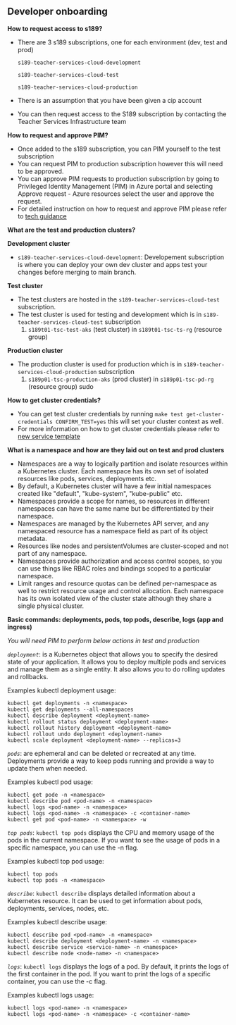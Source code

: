 ## Developer onboarding

**How to request access to s189?**


- There are 3 s189 subscriptions, one for each environment (dev, test and prod)

  `s189-teacher-services-cloud-development`

  `s189-teacher-services-cloud-test`

  `s189-teacher-services-cloud-production`

- There is an assumption that you have been given a cip account
- You can then request access to the S189 subscription by contacting the Teacher Services Infrastructure team

**How to request and approve PIM?**
- Once added to the s189 subscription, you can PIM yourself to the test subscription
- You can request PIM to production subscription however this will need to be approved.
- You can approve PIM requests to production subscription by going to Privileged Identity Management (PIM) in Azure portal and selecting Approve request - Azure resources select the user and approve the request.
- For detailed instruction on how to request and approve PIM please refer to [tech guidance](https://technical-guidance.education.gov.uk/infrastructure/hosting/azure-cip/#onboarding-users)


**What are the test and production clusters?**

**Development cluster**

- `s189-teacher-services-cloud-development`: Developement subscription is where you can deploy your own dev cluster and apps test your changes before merging to main branch.

**Test cluster**
- The test clusters are hosted in the `s189-teacher-services-cloud-test` subscription.
- The test cluster is used for testing and development which is in `s189-teacher-services-cloud-test` subscription
  1. `s189t01-tsc-test-aks` (test cluster) in `s189t01-tsc-ts-rg` (resource group)

**Production cluster**
- The production cluster is used for production which is in `s189-teacher-services-cloud-production` subscription
  1. `s189p01-tsc-production-aks` (prod cluster) in `s189p01-tsc-pd-rg` (resource group)
sudo

**How to get cluster credentials?**

- You can get test cluster credentials by running `make test get-cluster-credentials CONFIRM_TEST=yes` this will set your cluster context as well.
- For more information on how to get cluster credentials please refer to [new service template](https://github.com/DFE-Digital/teacher-services-cloud/blob/main/templates/new_service/Makefile#L112)

**What is a namespace and how are they laid out on test and prod clusters**
- Namespaces are a way to logically partition and isolate resources within a Kubernetes cluster. Each namespace has its own set of isolated resources like pods, services, deployments etc.
- By default, a Kubernetes cluster will have a few initial namespaces created like "default", "kube-system", "kube-public" etc.
- Namespaces provide a scope for names, so resources in different namespaces can have the same name but be differentiated by their namespace.
- Namespaces are managed by the Kubernetes API server, and any namespaced resource has a namespace field as part of its object metadata.
- Resources like nodes and persistentVolumes are cluster-scoped and not part of any namespace.
- Namespaces provide authorization and access control scopes, so you can use things like RBAC roles and bindings scoped to a particular namespace.
- Limit ranges and resource quotas can be defined per-namespace as well to restrict resource usage and control allocation.
Each namespace has its own isolated view of the cluster state although they share a single physical cluster.

**Basic commands: deployments, pods, top pods, describe, logs (app and ingress)**

*You will need PIM to perform below actions in test and production*

 *`deployment`*: is a Kubernetes object that allows you to specify the desired state of your application. It allows you to deploy multiple pods and services and manage them as a single entity. It also allows you to do rolling updates and rollbacks.

Examples kubectl deployment usage:

    kubectl get deployments -n <namespace>
    kubectl get deployments --all-namespaces
    kubectl describe deployment <deployment-name>
    kubectl rollout status deployment <deployment-name>
    kubectl rollout history deployment <deployment-name>
    kubectl rollout undo deployment <deployment-name>
    kubectl scale deployment <deployment-name> --replicas=3


 *`pods`*: are ephemeral and can be deleted or recreated at any time. Deployments provide a way to keep pods running and provide a way to update them when needed.

 Examples kubectl pod usage:

    kubectl get pode -n <namespace>
    kubectl describe pod <pod-name> -n <namespace>
    kubectl logs <pod-name> -n <namespace>
    kubectl logs <pod-name> -n <namespace> -c <container-name>
    kubectl get pod <pod-name> -n <namespace> -w

 *`top pods`*: `kubectl top pods` displays the CPU and memory usage of the pods in the current namespace. If you want to see the usage of pods in a specific namespace, you can use the -n flag.

 Examples kubectl top pod usage:

    kubectl top pods
    kubectl top pods -n <namespace>

 *`describe`*:  `kubectl describe` displays detailed information about a Kubernetes resource. It can be used to get information about pods, deployments, services, nodes, etc.

 Examples kubectl describe usage:

    kubectl describe pod <pod-name> -n <namespace>
    kubectl describe deployment <deployment-name> -n <namespace>
    kubectl describe service <service-name> -n <namespace>
    kubectl describe node <node-name> -n <namespace>

*`logs`*: `kubectl logs` displays the logs of a pod. By default, it prints the logs of the first container in the pod. If you want to print the logs of a specific container, you can use the -c flag.

 Examples kubectl logs usage:

    kubectl logs <pod-name> -n <namespace>
    kubectl logs <pod-name> -n <namespace> -c <container-name>
